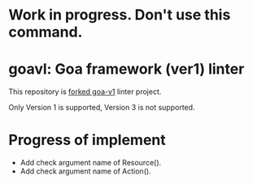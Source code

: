 # Work in progress. Don't use this command.
# goavl: Goa framework (ver1) linter

This repository is [forked goa-v1](https://github.com/shogo82148/goa-v1) linter project.

Only Version 1 is supported, Version 3 is not supported.

# Progress of implement
- Add check argument name of Resource().
- Add check argument name of Action().